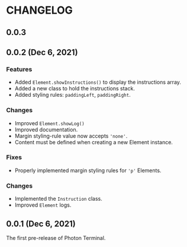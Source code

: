 # CHANGELOG

## 0.0.3


## 0.0.2 (Dec 6, 2021)

### Features

- Added `Element.showInstructions()` to display the instructions array.
- Added a new class to hold the instructions stack.
- Added styling rules: `paddingLeft`, `paddingRight`.

### Changes

- Improved `Element.showLog()`
- Improved documentation.
- Margin styling-rule value now accepts `'none'`.
- Content must be defined when creating a new Element instance.

### Fixes

- Properly implemented margin styling rules for `'p'` Elements.


### Changes

- Implemented the `Instruction` class.
- Improved `Element` logs.


## 0.0.1 (Dec 6, 2021)

The first pre-release of Photon Terminal.
